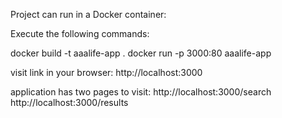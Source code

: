 Project can run in a Docker container:

Execute the following commands:

docker build -t aaalife-app .
docker run -p 3000:80 aaalife-app

visit link in your browser:
http://localhost:3000

application has two pages to visit:
http://localhost:3000/search
http://localhost:3000/results

